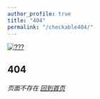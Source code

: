 ```yaml
---
author_profile: true
title: "404"
permalink: "/checkable404/"
---
```






 [![???](https://i.loli.net/2017/09/08/59b24b2dca215.png)](/ "UNUSED_BILL")
 
## 404
###### 页面不存在 [回到首页](/)
